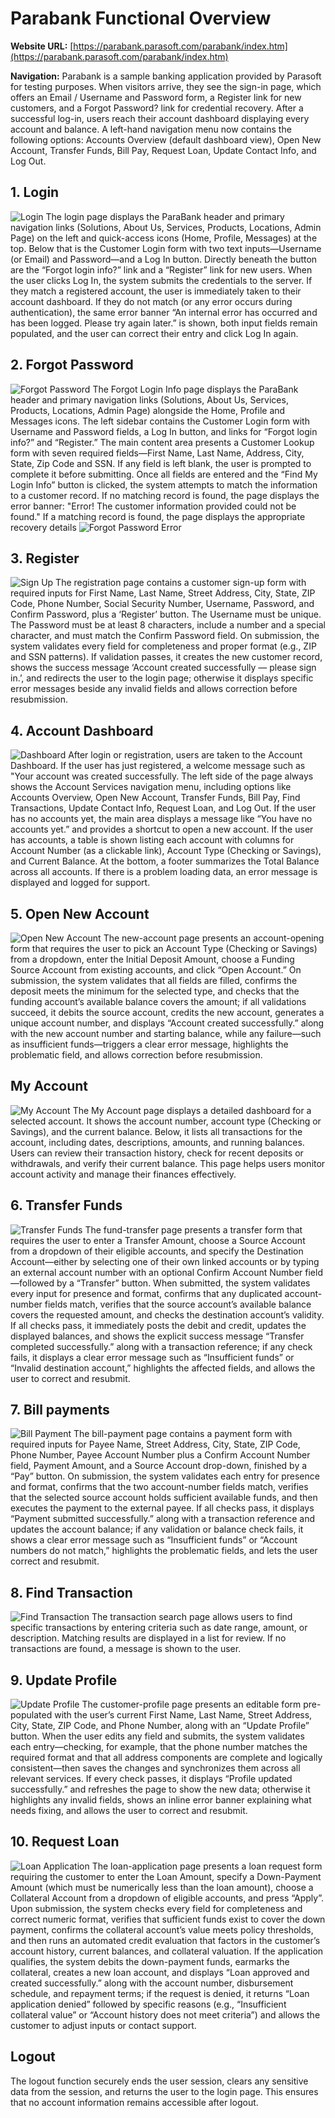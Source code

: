 # Parabank Functional Overview

**Website URL:** [https://parabank.parasoft.com/parabank/index.htm](https://parabank.parasoft.com/parabank/index.htm)

**Navigation:** Parabank is a sample banking application provided by Parasoft for testing purposes. When visitors arrive, they see the sign-in page, which offers an Email / Username and Password form, a Register link for new customers, and a Forgot Password? link for credential recovery. After a successful log-in, users reach their account dashboard displaying every account and balance. A left-hand navigation menu now contains the following options: Accounts Overview (default dashboard view), Open New Account, Transfer Funds, Bill Pay, Request Loan, Update Contact Info, and Log Out.

## 1. Login
![Login](1_login.png)
The login page displays the ParaBank header and primary navigation links (Solutions, About Us, Services, Products, Locations, Admin Page) on the left and quick-access icons (Home, Profile, Messages) at the top. Below that is the Customer Login form with two text inputs—Username (or Email) and Password—and a Log In button. Directly beneath the button are the “Forgot login info?” link and a “Register” link for new users. When the user clicks Log In, the system submits the credentials to the server. If they match a registered account, the user is immediately taken to their account dashboard. If they do not match (or any error occurs during authentication), the same error banner “An internal error has occurred and has been logged. Please try again later.” is shown, both input fields remain populated, and the user can correct their entry and click Log In again.

## 2. Forgot Password
![Forgot Password](2_forget.png)
The Forgot Login Info page displays the ParaBank header and primary navigation links (Solutions, About Us, Services, Products, Locations, Admin Page) alongside the Home, Profile and Messages icons. The left sidebar contains the Customer Login form with Username and Password fields, a Log In button, and links for “Forgot login info?” and “Register.” The main content area presents a Customer Lookup form with seven required fields—First Name, Last Name, Address, City, State, Zip Code and SSN. If any field is left blank, the user is prompted to complete it before submitting. Once all fields are entered and the “Find My Login Info” button is clicked, the system attempts to match the information to a customer record. If no matching record is found, the page displays the error banner:
"Error! The customer information provided could not be found." If a matching record is found, the page displays the appropriate recovery details
![Forgot Password Error](2_forget_error.png)

## 3. Register
![Sign Up](3_signup.png)
 The registration page contains a customer sign-up form with required inputs for First Name, Last Name, Street Address, City, State, ZIP Code, Phone Number, Social Security Number, Username, Password, and Confirm Password, plus a ‘Register’ button. The Username must be unique. The Password must be at least 8 characters, include a number and a special character, and must match the Confirm Password field. On submission, the system validates every field for completeness and proper format (e.g., ZIP and SSN patterns). If validation passes, it creates the new customer record, shows the success message ‘Account created successfully — please sign in.’, and redirects the user to the login page; otherwise it displays specific error messages beside any invalid fields and allows correction before resubmission.

## 4. Account Dashboard
![Dashboard](4_dashboard.png)
 After login or registration, users are taken to the Account Dashboard. If the user has just registered, a welcome message such as "Your account was created successfully. The left side of the page always shows the Account Services navigation menu, including options like Accounts Overview, Open New Account, Transfer Funds, Bill Pay, Find Transactions, Update Contact Info, Request Loan, and Log Out. If the user has no accounts yet, the main area displays a message like “You have no accounts yet.” and provides a shortcut to open a new account. If the user has accounts, a table is shown listing each account with columns for Account Number (as a clickable link), Account Type (Checking or Savings), and Current Balance. At the bottom, a footer summarizes the Total Balance across all accounts. If there is a problem loading data, an error message is displayed and logged for support.

## 5. Open New Account
![Open New Account](5_newAccount.png)
 The new-account page presents an account-opening form that requires the user to pick an Account Type (Checking or Savings) from a dropdown, enter the Initial Deposit Amount, choose a Funding Source Account from existing accounts, and click “Open Account.” On submission, the system validates that all fields are filled, confirms the deposit meets the minimum for the selected type, and checks that the funding account’s available balance covers the amount; if all validations succeed, it debits the source account, credits the new account, generates a unique account number, and displays “Account created successfully.” along with the new account number and starting balance, while any failure—such as insufficient funds—triggers a clear error message, highlights the problematic field, and allows correction before resubmission.

## My Account
![My Account](6_myAccount.png)
The My Account page displays a detailed dashboard for a selected account. It shows the account number, account type (Checking or Savings), and the current balance. Below, it lists all transactions for the account, including dates, descriptions, amounts, and running balances. Users can review their transaction history, check for recent deposits or withdrawals, and verify their current balance. This page helps users monitor account activity and manage their finances effectively.

## 6. Transfer Funds
![Transfer Funds](7_transferFunds.png)
 The fund-transfer page presents a transfer form that requires the user to enter a Transfer Amount, choose a Source Account from a dropdown of their eligible accounts, and specify the Destination Account—either by selecting one of their own linked accounts or by typing an external account number with an optional Confirm Account Number field—followed by a “Transfer” button. When submitted, the system validates every input for presence and format, confirms that any duplicated account-number fields match, verifies that the source account’s available balance covers the requested amount, and checks the destination account’s validity. If all checks pass, it immediately posts the debit and credit, updates the displayed balances, and shows the explicit success message “Transfer completed successfully.” along with a transaction reference; if any check fails, it displays a clear error message such as “Insufficient funds” or “Invalid destination account,” highlights the affected fields, and allows the user to correct and resubmit.

## 7. Bill payments
![Bill Payment](8_billPayment.png)
 The bill-payment page contains a payment form with required inputs for Payee Name, Street Address, City, State, ZIP Code, Phone Number, Payee Account Number plus a Confirm Account Number field, Payment Amount, and a Source Account drop-down, finished by a “Pay” button. On submission, the system validates each entry for presence and format, confirms that the two account-number fields match, verifies that the selected source account holds sufficient available funds, and then executes the payment to the external payee. If all checks pass, it displays “Payment submitted successfully.” along with a transaction reference and updates the account balance; if any validation or balance check fails, it shows a clear error message such as “Insufficient funds” or “Account numbers do not match,” highlights the problematic fields, and lets the user correct and resubmit.

## 8. Find Transaction
![Find Transaction](9_findTransaction.png)
 The transaction search page allows users to find specific transactions by entering criteria such as date range, amount, or description. Matching results are displayed in a list for review. If no transactions are found, a message is shown to the user.

## 9. Update Profile
![Update Profile](10_updateProfile.png)
 The customer-profile page presents an editable form pre-populated with the user’s current First Name, Last Name, Street Address, City, State, ZIP Code, and Phone Number, along with an “Update Profile” button. When the user edits any field and submits, the system validates each entry—checking, for example, that the phone number matches the required format and that all address components are complete and logically consistent—then saves the changes and synchronizes them across all relevant services. If every check passes, it displays “Profile updated successfully.” and refreshes the page to show the new data; otherwise it highlights any invalid fields, shows an inline error banner explaining what needs fixing, and allows the user to correct and resubmit.

## 10. Request Loan
![Loan Application](11_loan.png)
 The loan-application page presents a loan request form requiring the customer to enter the Loan Amount, specify a Down-Payment Amount (which must be numerically less than the loan amount), choose a Collateral Account from a dropdown of eligible accounts, and press “Apply”. Upon submission, the system checks every field for completeness and correct numeric format, verifies that sufficient funds exist to cover the down payment, confirms the collateral account’s value meets policy thresholds, and then runs an automated credit evaluation that factors in the customer’s account history, current balances, and collateral valuation. If the application qualifies, the system debits the down-payment funds, earmarks the collateral, creates a new loan account, and displays “Loan approved and created successfully.” along with the account number, disbursement schedule, and repayment terms; if the request is denied, it returns “Loan application denied” followed by specific reasons (e.g., “Insufficient collateral value” or “Account history does not meet criteria”) and allows the customer to adjust inputs or contact support.

 ## Logout
 The logout function securely ends the user session, clears any sensitive data from the session, and returns the user to the login page. This ensures that no account information remains accessible after logout.
